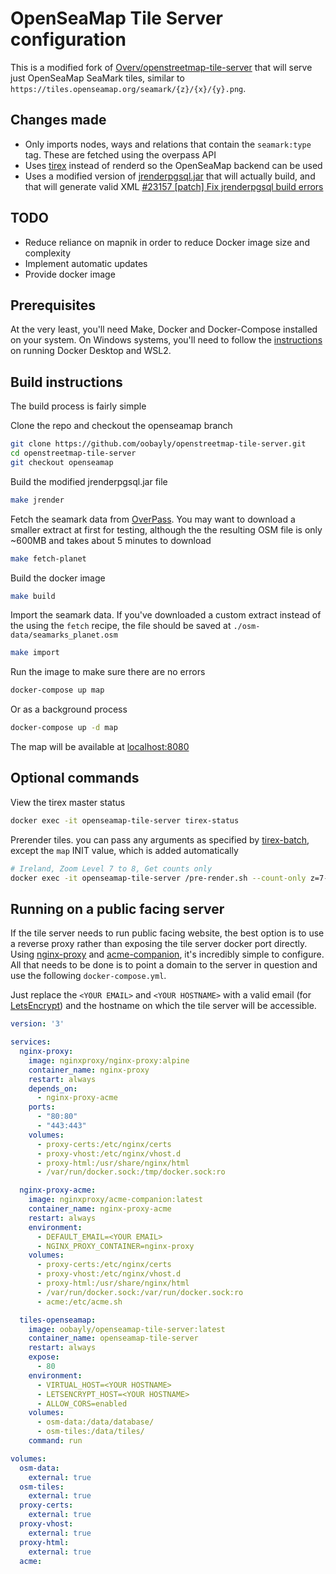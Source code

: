 # OpenSeaMap Tile Server configuration

This is a modified fork of [Overv/openstreetmap-tile-server](https://github.com/Overv/openstreetmap-tile-server) that will serve just OpenSeaMap SeaMark tiles, similar to `https://tiles.openseamap.org/seamark/{z}/{x}/{y}.png`.

## Changes made
- Only imports nodes, ways and relations that contain the `seamark:type` tag. These are fetched using the overpass API
- Uses [tirex](https://github.com/openstreetmap/tirex) instead of renderd so the OpenSeaMap backend can be used
- Uses a modified version of [jrenderpgsql.jar](https://github.com/oobayly/josm-plugins.git/) that will actually build, and that will generate valid XML [#23157 [patch] Fix jrenderpgsql build errors](https://josm.openstreetmap.de/ticket/23157)

## TODO
- Reduce reliance on mapnik in order to reduce Docker image size and complexity
- Implement automatic updates
- Provide docker image

## Prerequisites
At the very least, you'll need Make, Docker and Docker-Compose installed on your system. On Windows systems, you'll need to follow the [instructions](https://docs.docker.com/desktop/wsl/) on running Docker Desktop and WSL2.

## Build instructions
The build process is fairly simple

Clone the repo and checkout the openseamap branch
```bash
git clone https://github.com/oobayly/openstreetmap-tile-server.git
cd openstreetmap-tile-server
git checkout openseamap
```

Build the modified jrenderpgsql.jar file
```bash
make jrender
```

Fetch the seamark data from [OverPass](https://overpass-turbo.eu/). You may want to download a smaller extract at first for testing, although the the resulting OSM file is only ~600MB and takes about 5 minutes to download
```bash
make fetch-planet
```

Build the docker image
```bash
make build
```

Import the seamark data. If you've downloaded a custom extract instead of the using the `fetch` recipe, the file should be saved at `./osm-data/seamarks_planet.osm`
```bash
make import
```

Run the image to make sure there are no errors
```bash
docker-compose up map
```

Or as a background process
```bash
docker-compose up -d map
```

The map will be available at [localhost:8080](http://localhost:8080/)

## Optional commands

View the tirex master status
```bash
docker exec -it openseamap-tile-server tirex-status
```

Prerender tiles. you can pass any arguments as specified by [tirex-batch](https://wiki.openstreetmap.org/wiki/Tirex/Commands/tirex-batch), except the `map` INIT value, which is added automatically
```bash
# Ireland, Zoom Level 7 to 8, Get counts only
docker exec -it openseamap-tile-server /pre-render.sh --count-only z=7-8 bbox=-9.97708574059,51.6693012559,-6.03298539878,55.1316222195
```

## Running on a public facing server

If the tile server needs to run public facing website, the best option is to use a reverse proxy rather than exposing the tile server docker port directly. Using [nginx-proxy](https://github.com/nginx-proxy/nginx-proxy) and [acme-companion](https://github.com/nginx-proxy/acme-companion), it's incredibly simple to configure. All that needs to be done is to point a domain to the server in question and use the following `docker-compose.yml`.

Just replace the `<YOUR EMAIL>` and `<YOUR HOSTNAME>` with a valid email (for [LetsEncrypt](https://letsencrypt.org/)) and the hostname on which the tile server will be accessible.

```YAML
version: '3'

services:
  nginx-proxy:
    image: nginxproxy/nginx-proxy:alpine
    container_name: nginx-proxy
    restart: always
    depends_on:
      - nginx-proxy-acme
    ports:
      - "80:80"
      - "443:443"
    volumes:
      - proxy-certs:/etc/nginx/certs
      - proxy-vhost:/etc/nginx/vhost.d
      - proxy-html:/usr/share/nginx/html
      - /var/run/docker.sock:/tmp/docker.sock:ro

  nginx-proxy-acme:
    image: nginxproxy/acme-companion:latest
    container_name: nginx-proxy-acme
    restart: always
    environment:
      - DEFAULT_EMAIL=<YOUR EMAIL>
      - NGINX_PROXY_CONTAINER=nginx-proxy
    volumes:
      - proxy-certs:/etc/nginx/certs
      - proxy-vhost:/etc/nginx/vhost.d
      - proxy-html:/usr/share/nginx/html
      - /var/run/docker.sock:/var/run/docker.sock:ro
      - acme:/etc/acme.sh

  tiles-openseamap:
    image: oobayly/openseamap-tile-server:latest
    container_name: openseamap-tile-server
    restart: always
    expose:
      - 80
    environment:
      - VIRTUAL_HOST=<YOUR HOSTNAME>
      - LETSENCRYPT_HOST=<YOUR HOSTNAME>
      - ALLOW_CORS=enabled
    volumes:
      - osm-data:/data/database/
      - osm-tiles:/data/tiles/
    command: run

volumes:
  osm-data:
    external: true
  osm-tiles:
    external: true
  proxy-certs:
    external: true   
  proxy-vhost:
    external: true
  proxy-html:
    external: true
  acme:
```
